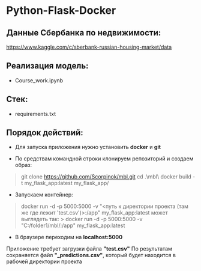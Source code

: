 # Python-Flask-Docker

## Данные Сбербанка по недвижимости:
https://www.kaggle.com/c/sberbank-russian-housing-market/data

## Реализация модель:
+ Course_work.ipynb

## Стек: 
+ requirements.txt

## Порядок действий:
+ Для запуска приложения нужно установить **docker** и **git**

+ По средствам командной строки клонируем репозиторий и создаем образ:
> git clone https://github.com/Scorpinok/mbl.git 
> cd .\mbl\ 
> docker build -t my_flask_app:latest my_flask_app/

+ Запускаем контейнер:
> docker run -d -p 5000:5000 -v "<путь к директории проекта (там же где лежит 'test.csv')>:/app" my_flask_app:latest
может выглядеть так: > docker run -d -p 5000:5000 -v "C:/folder1/mbl/:/app" my_flask_app:latest

+ В браузере переходим на **localhost:5000**

Приложение требует загрузки файла **"test.csv"**
По результатам сохраняется файл **"_predictions.csv"**,
который будет находится в рабочей директории проекта
